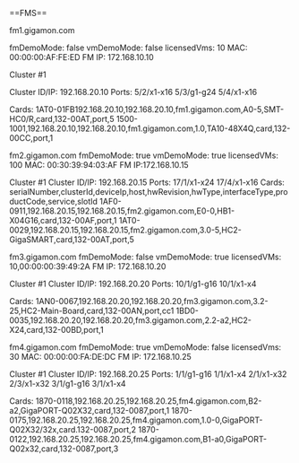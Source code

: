 ==FMS==

fm1.gigamon.com

fmDemoMode: false
vmDemoMode: false
licensedVms: 10
MAC: 00:00:00:AF:FE:ED
FM IP: 172.168.10.10

Cluster #1

Cluster ID/IP: 192.168.20.10
 Ports: 5/2/x1-x16
 	5/3/g1-g24
	5/4/x1-x16

 Cards:
	1AT0-01FB192.168.20.10,192.168.20.10,fm1.gigamon.com,A0-5,SMT-HC0/R,card,132-00AT,port,5
	1500-1001,192.168.20.10,192.168.20.10,fm1.gigamon.com,1.0,TA10-48X4Q,card,132-00CC,port,1
	

fm2.gigamon.com
fmDemoMode: true
vmDemoMode: true
licensedVMs: 100
MAC: 00:30:39:94:03:AF
FM IP:172.168.10.15

Cluster #1
Cluster ID/IP: 192.168.20.15
 Ports: 17/1/x1-x24
	17/4/x1-x16
 Cards:
	serialNumber,clusterId,deviceIp,host,hwRevision,hwType,interfaceType,productCode,service,slotId
	1AF0-0911,192.168.20.15,192.168.20.15,fm2.gigamon.com,E0-0,HB1-X04G16,card,132-00AF,port,1
	1AT0-0029,192.168.20.15,192.168.20.15,fm2.gigamon.com,3.0-5,HC2-GigaSMART,card,132-00AT,port,5

fm3.gigamon.com
fmDemoMode: false
vmDemoMode: true
licensedVMs: 10,00:00:00:39:49:2A
FM IP: 172.168.10.20

Cluster #1
Cluster ID/IP: 192.168.20.20
 Ports: 10/1/g1-g16
	10/1/x1-x4

 Cards:
	1AN0-0067,192.168.20.20,192.168.20.20,fm3.gigamon.com,3.2-25,HC2-Main-Board,card,132-00AN,port,cc1
	1BD0-0035,192.168.20.20,192.168.20.20,fm3.gigamon.com,2.2-a2,HC2-X24,card,132-00BD,port,1


fm4.gigamon.com
fmDemoMode: true
vmDemoMode: false
licensedVms: 30
MAC: 00:00:00:FA:DE:DC
FM IP: 172.168.10.25

Cluster #1
Cluster ID/IP: 192.168.20.25
 Ports: 1/1/g1-g16
	1/1/x1-x4
	2/1/x1-x32
	2/3/x1-x32
	3/1/g1-g16
	3/1/x1-x4

 Cards:
	1870-0118,192.168.20.25,192.168.20.25,fm4.gigamon.com,B2-a2,GigaPORT-Q02X32,card,132-0087,port,1
	1870-0175,192.168.20.25,192.168.20.25,fm4.gigamon.com,1.0-0,GigaPORT-Q02X32/32x,card.132-0087,port,2
	1870-0122,192.168.20.25,192.168.20.25,fm4.gigamon.com,B1-a0,GigaPORT-Q02x32,card,132-0087,port,3
